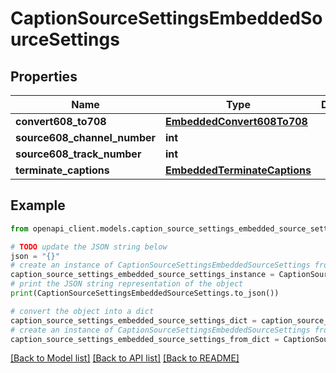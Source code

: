 # CaptionSourceSettingsEmbeddedSourceSettings


## Properties

Name | Type | Description | Notes
------------ | ------------- | ------------- | -------------
**convert608_to708** | [**EmbeddedConvert608To708**](EmbeddedConvert608To708.md) |  | [optional] 
**source608_channel_number** | **int** |  | [optional] 
**source608_track_number** | **int** |  | [optional] 
**terminate_captions** | [**EmbeddedTerminateCaptions**](EmbeddedTerminateCaptions.md) |  | [optional] 

## Example

```python
from openapi_client.models.caption_source_settings_embedded_source_settings import CaptionSourceSettingsEmbeddedSourceSettings

# TODO update the JSON string below
json = "{}"
# create an instance of CaptionSourceSettingsEmbeddedSourceSettings from a JSON string
caption_source_settings_embedded_source_settings_instance = CaptionSourceSettingsEmbeddedSourceSettings.from_json(json)
# print the JSON string representation of the object
print(CaptionSourceSettingsEmbeddedSourceSettings.to_json())

# convert the object into a dict
caption_source_settings_embedded_source_settings_dict = caption_source_settings_embedded_source_settings_instance.to_dict()
# create an instance of CaptionSourceSettingsEmbeddedSourceSettings from a dict
caption_source_settings_embedded_source_settings_from_dict = CaptionSourceSettingsEmbeddedSourceSettings.from_dict(caption_source_settings_embedded_source_settings_dict)
```
[[Back to Model list]](../README.md#documentation-for-models) [[Back to API list]](../README.md#documentation-for-api-endpoints) [[Back to README]](../README.md)


